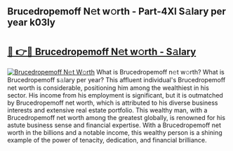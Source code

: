 ## Brucedropemoff N𝚎t w𝚘rth - Part-4Xl S𝚊lary per year k03ly

# <h2><a href="http://gc5alu.nevu.top/?p=Brucedropemoff">🔗 👉🔴 Brucedropemoff N𝚎t w𝚘rth - S𝚊lary</a></h2>

[![Brucedropemoff N𝚎t W𝚘rth](https://i.imgur.com/Oavwk0R.jpeg)](http://gc5alu.nevu.top/?p=Brucedropemoff)
What is Brucedropemoff n𝚎t w𝚘rth? What is Brucedropemoff s𝚊lary per year?
This affluent individual's Brucedropemoff net worth is considerable, positioning him among the wealthiest in his sector. His income from his employment is significant, but it is outmatched by Brucedropemoff net worth, which is attributed to his diverse business interests and extensive real estate portfolio. This wealthy man, with a Brucedropemoff net worth among the greatest globally, is renowned for his astute business sense and financial expertise. With a Brucedropemoff net worth in the billions and a notable income, this wealthy person is a shining example of the power of tenacity, dedication, and financial brilliance.
